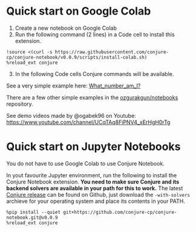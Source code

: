 # Quick start on Google Colab

1. Create a new notebook on Google Colab
2. Run the following command (2 lines) in a Code cell to install this extension.

```
!source <(curl -s https://raw.githubusercontent.com/conjure-cp/conjure-notebook/v0.0.9/scripts/install-colab.sh)
%reload_ext conjure
```

3. In the following Code cells Conjure commands will be available.

See a very simple example here: [What_number_am_I?](https://github.com/ozgurakgun/notebooks/blob/main/What_number_am_I%3F.ipynb)

There are a few other simple examples in the [ozgurakgun/notebooks](https://github.com/ozgurakgun/notebooks) repository.

See demo videos made by @ogabek96 on Youtube: https://www.youtube.com/channel/UCqTAq8FiPNV4_xErHgH0rTg

# Quick start on Jupyter Notebooks

You do not have to use Google Colab to use Conjure Notebook.

In yout favourite Jupyter environment, run the following to install the Conjure Notebook extension. **You need to make sure Conjure and its backend solvers are available in your path for this to work.** The latest [Conjure release](https://www.github.com/conjure-cp/conjure/releases/latest) can be found on Github, just download the `-with-solvers` archieve for your operating system and place its contents in your PATH.

```
%pip install --quiet git+https://github.com/conjure-cp/conjure-notebook.git@v0.0.9
%reload_ext conjure
```
